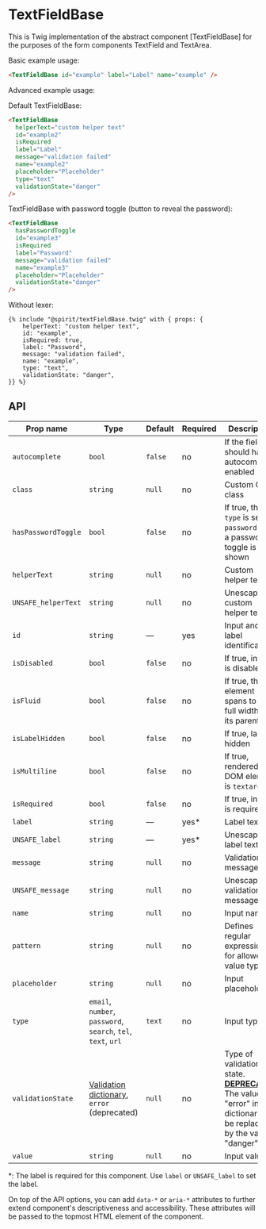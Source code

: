 # TextFieldBase

This is Twig implementation of the abstract component [TextFieldBase] for the purposes of the form components TextField and TextArea.

Basic example usage:

```html
<TextFieldBase id="example" label="Label" name="example" />
```

Advanced example usage:

Default TextFieldBase:

```html
<TextFieldBase
  helperText="custom helper text"
  id="example2"
  isRequired
  label="Label"
  message="validation failed"
  name="example2"
  placeholder="Placeholder"
  type="text"
  validationState="danger"
/>
```

TextFieldBase with password toggle (button to reveal the password):

```html
<TextFieldBase
  hasPasswordToggle
  id="example3"
  isRequired
  label="Password"
  message="validation failed"
  name="example3"
  placeholder="Placeholder"
  validationState="danger"
/>
```

Without lexer:

```twig
{% include "@spirit/textFieldBase.twig" with { props: {
    helperText: "custom helper text",
    id: "example",
    isRequired: true,
    label: "Password",
    message: "validation failed",
    name: "example",
    type: "text",
    validationState: "danger",
}} %}
```

## API

| Prop name           | Type                                                                 | Default | Required | Description                                                                                                                        |
| ------------------- | -------------------------------------------------------------------- | ------- | -------- | ---------------------------------------------------------------------------------------------------------------------------------- |
| `autocomplete`      | `bool`                                                               | `false` | no       | If the field should have autocomplete enabled                                                                                      |
| `class`             | `string`                                                             | `null`  | no       | Custom CSS class                                                                                                                   |
| `hasPasswordToggle` | `bool`                                                               | `false` | no       | If true, the `type` is set to `password` and a password toggle is shown                                                            |
| `helperText`        | `string`                                                             | `null`  | no       | Custom helper text                                                                                                                 |
| `UNSAFE_helperText` | `string`                                                             | `null`  | no       | Unescaped custom helper text                                                                                                       |
| `id`                | `string`                                                             | —       | yes      | Input and label identification                                                                                                     |
| `isDisabled`        | `bool`                                                               | `false` | no       | If true, input is disabled                                                                                                         |
| `isFluid`           | `bool`                                                               | `false` | no       | If true, the element spans to the full width of its parent                                                                         |
| `isLabelHidden`     | `bool`                                                               | `false` | no       | If true, label is hidden                                                                                                           |
| `isMultiline`       | `bool`                                                               | `false` | no       | If true, rendered DOM element is `textarea`                                                                                        |
| `isRequired`        | `bool`                                                               | `false` | no       | If true, input is required                                                                                                         |
| `label`             | `string`                                                             | —       | yes\*    | Label text                                                                                                                         |
| `UNSAFE_label`      | `string`                                                             | —       | yes\*    | Unescaped label text                                                                                                               |
| `message`           | `string`                                                             | `null`  | no       | Validation message                                                                                                                 |
| `UNSAFE_message`    | `string`                                                             | `null`  | no       | Unescaped validation message                                                                                                       |
| `name`              | `string`                                                             | `null`  | no       | Input name                                                                                                                         |
| `pattern`           | `string`                                                             | `null`  | no       | Defines regular expressions for allowed value types                                                                                |
| `placeholder`       | `string`                                                             | `null`  | no       | Input placeholder                                                                                                                  |
| `type`              | `email`, `number`, `password`, `search`, `tel`, `text`, `url`        | `text`  | no       | Input type                                                                                                                         |
| `validationState`   | [Validation dictionary][dictionary-validation], `error` (deprecated) | `null`  | no       | Type of validation state. [**DEPRECATED**][deprecated] The value "error" in the dictionary will be replaced by the value "danger". |
| `value`             | `string`                                                             | `null`  | no       | Input value                                                                                                                        |

\*: The label is required for this component. Use `label` or `UNSAFE_label` to set the label.

On top of the API options, you can add `data-*` or `aria-*` attributes to
further extend component's descriptiveness and accessibility. These attributes
will be passed to the topmost HTML element of the component.

[textfield]: https://github.com/lmc-eu/spirit-design-system/tree/main/packages/web/src/scss/components/TextField
[dictionary-validation]: https://github.com/lmc-eu/spirit-design-system/blob/main/docs/DICTIONARIES.md#validation
[deprecated]: https://github.com/lmc-eu/spirit-design-system/tree/main/packages/web-twig/README.md#deprecations
